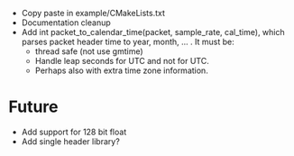 * Copy paste in example/CMakeLists.txt
* Documentation cleanup
* Add int packet_to_calendar_time(packet, sample_rate, cal_time), which parses packet header time to year, month, ... . It must be:
  * thread safe (not use gmtime)
  * Handle leap seconds for UTC and not for UTC.
  * Perhaps also with extra time zone information.

# Future
* Add support for 128 bit float
* Add single header library?
